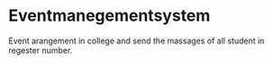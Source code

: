 # Eventmanegementsystem
Event arangement in college and send the massages of all student in regester number.
